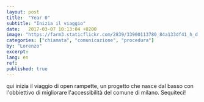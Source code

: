 ```yaml
---
layout: post
title:  "Year 0"
subtitle: "Inizia il viaggio"
date:   2017-03-07 10:13:04 +0200
image: "https://farm3.staticflickr.com/2839/33900113780_84a133df41_h_d.jpg"
categories: ["chiamata", "comunicazione", "procedura"]
by: "Lorenzo"
excerpt:
lang: en
ref:
published: true
---
```


qui inizia il viaggio di open rampette, un progetto che nasce dal basso con l'obbiettivo di migliorare l'accessibilità del comune di milano.
Sequiteci!
